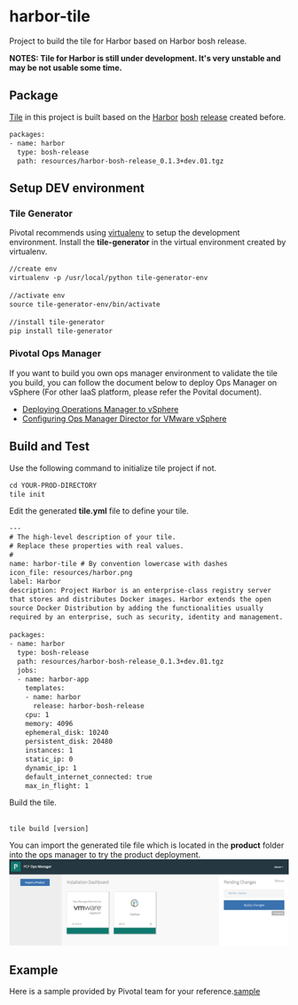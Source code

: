 # harbor-tile
Project to build the tile for Harbor based on Harbor bosh release.

**NOTES: Tile for Harbor is still under development. It's very unstable and may be not usable some time.**

## Package
[Tile](https://docs.pivotal.io/tiledev/tile-structure.html) in this project is built based on the [Harbor](https://github.com/vmware/harbor) [bosh](https://bosh.io) [release](https://github.com/steven-zou/harbor-bosh-release) created before.

```
packages:
- name: harbor
  type: bosh-release
  path: resources/harbor-bosh-release_0.1.3+dev.01.tgz
```

## Setup DEV environment
### Tile Generator
Pivotal recommends using [virtualenv](https://virtualenv.pypa.io/en/stable/) to setup the development environment. Install the **tile-generator** in the virtual environment created by virtualenv.
```
//create env
virtualenv -p /usr/local/python tile-generator-env

//activate env
source tile-generator-env/bin/activate

//install tile-generator
pip install tile-generator
```

### Pivotal Ops Manager
If you want to build you own ops manager environment to validate the tile you build, you can follow the document below to deploy Ops Manager on vSphere (For other IaaS platform, please refer the Povital document).

* [Deploying Operations Manager to vSphere](http://docs.pivotal.io/pivotalcf/1-12/customizing/deploying-vm.html)
* [Configuring Ops Manager Director for VMware vSphere](http://docs.pivotal.io/pivotalcf/1-12/customizing/vsphere-config.html)

## Build and Test
Use the following command to initialize tile project if not.
```
cd YOUR-PROD-DIRECTORY
tile init

```

Edit the generated **tile.yml** file to define your tile.
```
---
# The high-level description of your tile.
# Replace these properties with real values.
#
name: harbor-tile # By convention lowercase with dashes
icon_file: resources/harbor.png
label: Harbor
description: Project Harbor is an enterprise-class registry server that stores and distributes Docker images. Harbor extends the open source Docker Distribution by adding the functionalities usually required by an enterprise, such as security, identity and management.

packages:
- name: harbor
  type: bosh-release
  path: resources/harbor-bosh-release_0.1.3+dev.01.tgz
  jobs:
  - name: harbor-app
    templates:
    - name: harbor
      release: harbor-bosh-release
    cpu: 1
    memory: 4096
    ephemeral_disk: 10240
    persistent_disk: 20480
    instances: 1
    static_ip: 0
    dynamic_ip: 1
    default_internet_connected: true
    max_in_flight: 1
```

Build the tile.
```

tile build [version]

```

You can import the generated tile file which is located in the **product** folder into the ops manager to try the product deployment.
![import product](resources/ops-manager.png)

## Example
Here is a sample provided by Pivotal team for your reference.[sample](https://github.com/cf-platform-eng/tile-generator/tree/master/sample)
